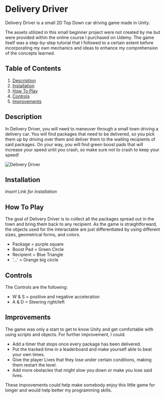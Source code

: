 # Delivery Driver

Delivery Driver is a small 2D Top Down car driving game made in Unity.

The assets utilized in this small beginner project were not created by me but were provided within the online course I purchased on Udemy. The game itself was a step-by-step tutorial that I followed to a certain extent before incorporating my own mechanics and ideas to enhance my comprehension of the concepts learned.

## Table of Contents

1. [Description](#description)
2. [Installation](#installation)
3. [How To Play](#how-to-play)
4. [Controls](#controls)
5. [Improvements](#improvements)

## Description

In Delivery Driver, you will need to maneuver through a small town driving a delivery car. You will find packages that need to be delivered, so you pick them up by driving over them and deliver them to the waiting recipients of said packages.
On your way, you will find green boost pads that will increase your speed until you crash, so make sure not to crash to keep your speed!

![Delivery Driver](https://github.com/D0ctro/Portfolio/assets/100345820/3d3909e6-5ab1-46b9-b83b-1e4397758725)

## Installation 

*Insert Link for Installation*

## How To Play

The goal of Delivery Driver is to collect all the packages spread out in the town and bring them back to any recipient. As the game is straightforward, the objects used for the interactable are just differentiated by using different sizes, geometrical forms, and colors. 
- Package = purple square
- Boost Pad = Green Circle
- Recipient = Blue Triangle
- '...' = Orange big circle

## Controls 

The Controls are the following:

- W & S = positive and negative acceleration
- A & D = Steering right/left

## Improvements

The game was only a start to get to know Unity and get comfortable with using scripts and objects. For further improvement, I could:

- Add a timer that stops once every package has been delivered.
- Put the tracked time in a leaderboard and make yourself able to beat your own times.
- Give the player Lives that they lose under certain conditions, making them restart the level.
- Add more obstacles that might slow you down or make you lose said lives.

These improvements could help make somebody enjoy this little game for longer and would help better my programming skills.

